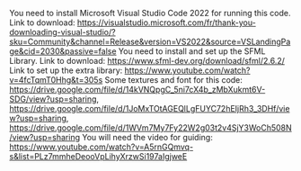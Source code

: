 You need to install Microsoft Visual Studio Code 2022 for running this code. Link to download: https://visualstudio.microsoft.com/fr/thank-you-downloading-visual-studio/?sku=Community&channel=Release&version=VS2022&source=VSLandingPage&cid=2030&passive=false
You need to install and set up the SFML Library. Link to download: https://www.sfml-dev.org/download/sfml/2.6.2/
Link to set up the extra library: https://www.youtube.com/watch?v=4fcTqmT0Hhg&t=305s
Some textures and font for this code: https://drive.google.com/file/d/14kVNQpgC_5ni7cX4b_zMbXukmt6V-SDG/view?usp=sharing, https://drive.google.com/file/d/1JoMxTOtAGEQlLgFUYC72hEIjRh3_3DHf/view?usp=sharing, https://drive.google.com/file/d/1WVm7My7Fy22W2g03t2v4SjY3WoCh508N/view?usp=sharing
You will need the video for guiding: https://www.youtube.com/watch?v=A5rnGQmvq-s&list=PLz7mmheDeooVpLihyXrzwSi197aIgjweE
